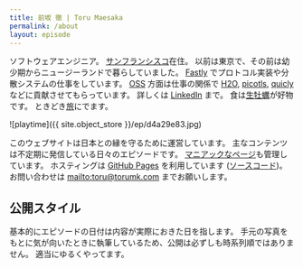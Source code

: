 ```yaml
---
title: 前坂 徹 | Toru Maesaka
permalink: /about
layout: episode
---
```


ソフトウェアエンジニア。
[サンフランシスコ](/t/san-francisco)在住。
以前は東京で、その前は幼少期からニュージーランドで暮らしていました。
[Fastly](/t/fastly) でプロトコル実装や分散システムの仕事をしています。
[OSS](https://ja.wikipedia.org/wiki/オープンソースソフトウェア) 方面は仕事の関係で [H2O](https://github.com/h2o/h2o), [picotls](https://github.com/h2o/picotls), [quicly](https://github.com/h2o/quicly) などに貢献させてもらっています。
詳しくは [LinkedIn](https://www.linkedin.com/in/maesaka) まで。
食は[生牡蠣](/t/oyster)が好物です。
ときどき[旅](/t/travel)にでます。

![playtime]({{ site.object_store }}/ep/d4a29e83.jpg)

このウェブサイトは日本との縁を守るために運営しています。
主なコンテンツは不定期に発信している日々のエピソードです。
[マニアックなページ](/gear)も管理しています。
ホスティングは [GitHub Pages](https://pages.github.com/) を利用しています ([ソースコード](https://github.com/toru/ep.torumk.com))。
お問い合わせは <mailto:toru@torumk.com> までお願いします。

## 公開スタイル

基本的にエピソードの日付は内容が実際におきた日を指します。
手元の写真をもとに気が向いたときに執筆しているため、公開は必ずしも時系列順ではありません。
適当にゆるくやってます。
